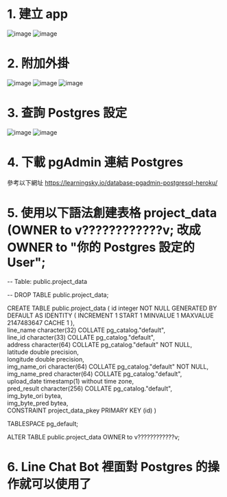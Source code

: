 # 1. 建立 app
![image](https://github.com/broodkey/AITY01-G4/blob/master/Heroku-Postgres/md_images/MD%202020-03-17%20181322.png)
![image](https://github.com/broodkey/AITY01-G4/blob/master/Heroku-Postgres/md_images/MD%202020-03-17%20181618.png)
  
# 2. 附加外掛
![image](https://github.com/broodkey/AITY01-G4/blob/master/Heroku-Postgres/md_images/MD%202020-03-17%20181752.png)
![image](https://github.com/broodkey/AITY01-G4/blob/master/Heroku-Postgres/md_images/MD%202020-03-17%20182009.png)
![image](https://github.com/broodkey/AITY01-G4/blob/master/Heroku-Postgres/md_images/MD%202020-03-17%20182130.png)
  
# 3. 查詢 Postgres 設定
![image](https://github.com/broodkey/AITY01-G4/blob/master/Heroku-Postgres/md_images/MD%202020-03-17%20182256.png)
![image](https://github.com/broodkey/AITY01-G4/blob/master/Heroku-Postgres/md_images/MD%202020-03-17%20182402.png)

# 4. 下載 pgAdmin 連結 Postgres  
參考以下網址
https://learningsky.io/database-pgadmin-postgresql-heroku/ 
 
 # 5. 使用以下語法創建表格 project_data (OWNER to v????????????v; 改成 OWNER to "你的 Postgres 設定的 User";
 -- Table: public.project_data

-- DROP TABLE public.project_data;

CREATE TABLE public.project_data
(
    id integer NOT NULL GENERATED BY DEFAULT AS IDENTITY ( INCREMENT 1 START 1 MINVALUE 1 MAXVALUE 2147483647 CACHE 1 ),      
    line_name character(32) COLLATE pg_catalog."default",      
    line_id character(33) COLLATE pg_catalog."default",      
    address character(64) COLLATE pg_catalog."default" NOT NULL,      
    latitude double precision,      
    longitude double precision,      
    img_name_ori character(64) COLLATE pg_catalog."default" NOT NULL,      
    img_name_pred character(64) COLLATE pg_catalog."default",      
    upload_date timestamp(1) without time zone,      
    pred_result character(256) COLLATE pg_catalog."default",      
    img_byte_ori bytea,    
    img_byte_pred bytea,  
    CONSTRAINT project_data_pkey PRIMARY KEY (id)
)

TABLESPACE pg_default;

ALTER TABLE public.project_data
    OWNER to v????????????v;
    
# 6. Line Chat Bot 裡面對 Postgres 的操作就可以使用了
